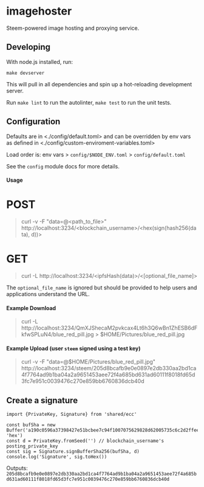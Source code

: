 
imagehoster
===========

Steem-powered image hosting and proxying service.


Developing
----------

With node.js installed, run:

```
make devserver
```

This will pull in all dependencies and spin up a hot-reloading development server.

Run `make lint` to run the autolinter, `make test` to run the unit tests.


Configuration
-------------

Defaults are in <./config/default.toml> and can be overridden by env vars as defined in <./config/custom-enviroment-variables.toml>

Load order is: env vars > `config/$NODE_ENV.toml` > `config/default.toml`

See the `config` module docs for more details.


#### Usage

# POST

> curl -v -F "data=@<path_to_file>" http://localhost:3234/<blockchain_username>/<hex(sign(hash256(data), d))>

# GET

> curl -L http://localhost:3234/<ipfsHash(data)>/<[optional_file_name]>

The `optional_file_name` is ignored but should be provided to help users and applications understand the URL.

#### Example Download

> curl -L http://localhost:3234/QmXJShecaM2pvkcax4Lt6h3Q6wBn1ZhESB6dFkfwSPLuN4/blue_red_pill.jpg > $HOME/Pictures/blue_red_pill.jpg

#### Example Upload (user `steem` signed using a test key)

> curl -v -F "data=@$HOME/Pictures/blue_red_pill.jpg" http://localhost:3234/steem/205d8bcafb9e0e0897e2db330aa2bd1ca4f7764ad9b1ba04a2a9651453aee72f4a685bd631ad60111f8018fd65d3fc7e951c0039476c270e859bb6760836dcb40d

## Create a signature

```
import {PrivateKey, Signature} from 'shared/ecc'

const bufSha = new Buffer('a190c0596a37398427e51bcbee7c94f1007075629828d62005735c6c2d2ffeef', 'hex')
const d = PrivateKey.fromSeed('') // blockchain_username's posting_private_key
const sig = Signature.signBufferSha256(bufSha, d)
console.log('Signature', sig.toHex())
```
Outputs: `205d8bcafb9e0e0897e2db330aa2bd1ca4f7764ad9b1ba04a2a9651453aee72f4a685bd631ad60111f8018fd65d3fc7e951c0039476c270e859bb6760836dcb40d`
